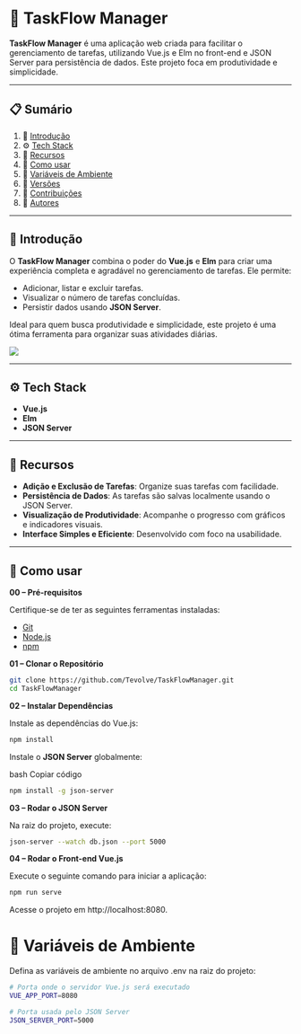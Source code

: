 # 📂 TaskFlow Manager

**TaskFlow Manager** é uma aplicação web criada para facilitar o gerenciamento de tarefas, utilizando Vue.js e Elm no front-end e JSON Server para persistência de dados. Este projeto foca em produtividade e simplicidade.

---

## 📋 Sumário

1. 🤖 [Introdução](#introdução)  
2. ⚙️ [Tech Stack](#tech-stack)  
3. 🔋 [Recursos](#recursos)  
4. 🤸 [Como usar](#como-usar)  
5. 💾 [Variáveis de Ambiente](#variáveis-de-ambiente)  
6. 📅 [Versões](#versões)  
7. 🤝 [Contribuições](#contribuições)  
8. 👥 [Autores](#autores)  

---

## 🤖 Introdução

O **TaskFlow Manager** combina o poder do **Vue.js** e **Elm** para criar uma experiência completa e agradável no gerenciamento de tarefas. Ele permite:

- Adicionar, listar e excluir tarefas.
- Visualizar o número de tarefas concluídas.
- Persistir dados usando **JSON Server**.

Ideal para quem busca produtividade e simplicidade, este projeto é uma ótima ferramenta para organizar suas atividades diárias.

<a href="https://github.com/Tevolve" target="_blank">
  <img src="https://img.shields.io/badge/Deixe_uma_estrela_-1A1A1A.svg?style=for-the-badge&logo=github&logoColor=white" />
</a>

---

## ⚙️ Tech Stack

- **Vue.js**  
- **Elm**  
- **JSON Server**

---

## 🔋 Recursos

- **Adição e Exclusão de Tarefas**: Organize suas tarefas com facilidade.  
- **Persistência de Dados**: As tarefas são salvas localmente usando o JSON Server.  
- **Visualização de Produtividade**: Acompanhe o progresso com gráficos e indicadores visuais.  
- **Interface Simples e Eficiente**: Desenvolvido com foco na usabilidade.  

---

## 🤸 Como usar

**00 – Pré-requisitos**

Certifique-se de ter as seguintes ferramentas instaladas:  

- [Git](https://git-scm.com/)  
- [Node.js](https://nodejs.org/)  
- [npm](https://www.npmjs.com/)  

**01 – Clonar o Repositório**  

```bash
git clone https://github.com/Tevolve/TaskFlowManager.git
cd TaskFlowManager
```
**02 – Instalar Dependências**

Instale as dependências do Vue.js:
```bash
npm install
```

Instale o **JSON Server** globalmente:

bash
Copiar código
```bash
npm install -g json-server
```

**03 – Rodar o JSON Server**

Na raiz do projeto, execute:
```bash
json-server --watch db.json --port 5000
```

**04 – Rodar o Front-end Vue.js**

Execute o seguinte comando para iniciar a aplicação:
```bash
npm run serve
```

Acesse o projeto em http://localhost:8080.

# 💾 Variáveis de Ambiente
Defina as variáveis de ambiente no arquivo .env na raiz do projeto:
```bash
# Porta onde o servidor Vue.js será executado
VUE_APP_PORT=8080

# Porta usada pelo JSON Server
JSON_SERVER_PORT=5000
```





